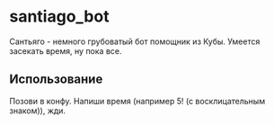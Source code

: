 # santiago_bot

Сантьяго - немного грубоватый бот помощник из Кубы. Умеется засекать время, ну пока все.

## Использование

Позови в конфу. Напиши время (например 5! (с восклицательным знаком)), жди.
